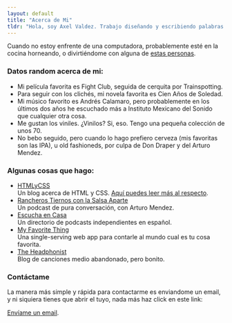 ```yaml
---
layout: default
title: "Acerca de Mi"
tldr: "Hola, soy Axel Valdez. Trabajo diseñando y escribiendo palabras de colores, casi siempre HTML, CSS y JavaScript."
---
```


Cuando no estoy enfrente de una computadora, probablemente esté en la cocina horneando, o divirtiéndome con alguna de [estas personas](https://www.instagram.com/p/CACQTU1HBKD/).

### Datos random acerca de mi:

- Mi película favorita es Fight Club, seguida de cerquita por Trainspotting.
- Para seguir con los clichés, mi novela favorita es Cien Años de Soledad.
- Mi músico favorito es Andrés Calamaro, pero probablemente en los últimos dos años he escuchado más a Instituto Mexicano del Sonido que cualquier otra cosa.
- Me gustan los viniles. ¿Vinilos? Si, eso. Tengo una pequeña colección de unos 70.
- No bebo seguido, pero cuando lo hago prefiero cerveza (mis favoritas son las IPA), u old fashioneds, por culpa de Don Draper y del Arturo Mendez.

### Algunas cosas que hago:

- [HTMLyCSS](https://htmlycss.com)<br>Un blog acerca de HTML y CSS. [Aquí puedes leer más al respecto](/2021/04/html-y-css/).
- [Rancheros Tiernos con la Salsa Aparte](https://rancherostiernos.com)<br>Un podcast de pura conversación, con Arturo Mendez.
- [Escucha en Casa](https://escuchaen.casa)<br>Un directorio de podcasts independientes en español.
- [My Favorite Thing](https://things.axelvaldez.mx)<br>Una single-serving web app para contarle al mundo cual es tu cosa favorita.
- [The Headphonist](https://theheadphonist.com)<br>Blog de canciones medio abandonado, pero bonito.

### Contáctame

<p>La manera más simple y rápida para contactarme es enviandome un email, y ni siquiera tienes que abrir el tuyo, nada más haz click en este link:</p>
<p><a href="#contact">Envíame un email</a>.</p>